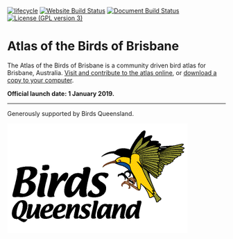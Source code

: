 [![lifecycle](https://img.shields.io/badge/Lifecycle-experimental-orange.svg)](https://www.tidyverse.org/lifecycle/#experimental)
[![Website Build Status](https://img.shields.io/circleci/project/github/bird-team/brisbane-bird-atlas/master.svg?label=website)](https://circleci.com/gh/bird-team/brisbane-bird-atlas/tree/master)
[![Document Build Status](https://img.shields.io/travis/bird-team/brisbane-bird-atlas/master.svg?label=document)](https://travis-ci.org/bird-team/brisbane-bird-atlas)
[![License (GPL version 3)](https://img.shields.io/badge/license-GNU%20GPL%20version%203-brightgreen.svg)](http://opensource.org/licenses/GPL-3.0)

# Atlas of the Birds of Brisbane

The Atlas of the Birds of Brisbane is a community driven bird atlas for Brisbane, Australia. [Visit and contribute to the atlas online](http://brisbanebirds.com), or [download a copy to your computer](https://github.com/bird-team/brisbane-bird-atlas/releases/download/v.0.0.1/brisbane-bird-atlas.pdf).

**Official launch date: 1 January 2019.**

---

Generously supported by Birds Queensland.

![](assets/misc/bq-logo.png)

